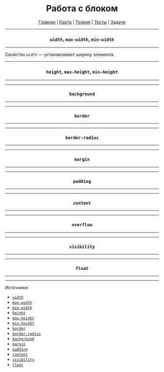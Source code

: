 <div align="center">

# Работа с блоком

[Главная](https://github.com/dollaween/junior-roadmap/)
|
[Карта](/roadmap/README.md)
|
[Теория](/theory/README.md)
|
[Тесты](/tests/README.md)
|
[Задачи](/tasks/README.md)

</div>

---

<div align="center">

### `width`, `max-width`, `min-width`

</div>

---

Свойство `width` — устанавливает ширину элемента.


---

<div align="center">

### `height`, `max-height`, `min-height`

</div>

---


---

<div align="center">

### `background`

</div>

---


---

<div align="center">

### `border`

</div>

---


---

<div align="center">

### `border-radius`

</div>

---


---

<div align="center">

### `margin`

</div>

---


---

<div align="center">

### `padding`

</div>

---


---

<div align="center">

### `content`

</div>

---


---

<div align="center">

### `overflow`

</div>

---


---

<div align="center">

### `visibility`

</div>

---


---

<div align="center">

### `float`

</div>

---

---

Источники:
- [`width`](https://developer.mozilla.org/ru/docs/Web/CSS/width)
- [`max-width`](https://developer.mozilla.org/ru/docs/Web/CSS/max-width)
- [`min-width`](https://developer.mozilla.org/ru/docs/Web/CSS/min-width)
- [`height`](https://developer.mozilla.org/ru/docs/Web/CSS/height)
- [`max-height`](https://developer.mozilla.org/ru/docs/Web/CSS/max-height)
- [`min-height`](https://developer.mozilla.org/ru/docs/Web/CSS/min-height)
- [`border`](https://developer.mozilla.org/ru/docs/Web/CSS/border)
- [`border-radius`](https://developer.mozilla.org/ru/docs/Web/CSS/border-radius)
- [`background`](https://developer.mozilla.org/ru/docs/Web/CSS/background)
- [`margin`](https://developer.mozilla.org/ru/docs/Web/CSS/margin)
- [`padding`](https://developer.mozilla.org/ru/docs/Web/CSS/padding)
- [`content`](https://developer.mozilla.org/ru/docs/Web/CSS/content)
- [`visibility`](https://developer.mozilla.org/ru/docs/Web/CSS/visibility)
- [`float`](https://developer.mozilla.org/ru/docs/Web/CSS/float)
